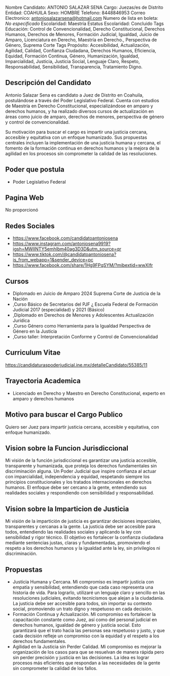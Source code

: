 Nombre Candidato: ANTONIO SALAZAR SENA
Cargo: Juezas/es de Distrito
Entidad: COAHUILA
Sexo: HOMBRE
Telefono: 8448846953
Correo Electronico: antoniosalazarsena@hotmail.com
Numero de lista en boleta: *No especificado*
Escolaridad: Maestría
Estatus Escolaridad: Concluido
Tags Educación: Control de Convencionalidad, Derecho Constitucional, Derechos Humanos, Derechos de Menores, Formación Judicial, Igualdad, Juicio de Amparo, Licenciatura en Derecho, Maestría en Derecho., Perspectiva de Género, Suprema Corte
Tags Propósito: Accesibilidad, Actualización, Agilidad, Calidad, Confianza Ciudadana, Derechos Humanos, Eficiencia, Equidad, Formación Continua, Género, Humanización, Igualdad, Imparcialidad, Justicia, Justicia Social, Lenguaje Claro, Respeto, Responsabilidad, Sensibilidad, Transparencia, Tratamiento Digno.


## Descripción del Candidato 

Antonio Salazar Sena es candidato a Juez de Distrito en Coahuila, postulándose a través del Poder Legislativo Federal. Cuenta con estudios de Maestría en Derecho Constitucional, especializándose en amparo y derechos humanos, y ha realizado diversos cursos de actualización en áreas como juicio de amparo, derechos de menores, perspectiva de género y control de convencionalidad.

Su motivación para buscar el cargo es impartir una justicia cercana, accesible y equitativa con un enfoque humanizado.  Sus propuestas centrales incluyen la implementación de una justicia humana y cercana, el fomento de la formación continua en derechos humanos y la mejora de la agilidad en los procesos sin comprometer la calidad de las resoluciones.


## Poder que postula

- Poder Legislativo Federal


## Pagina Web

No proporcionó


## Redes Sociales

- https://www.facebook.com/candidatoantoniosena
- https://www.instagram.com/antoniosena9919?igsh=MWllNTY5emhlbm40ag3D3D&utm_source=qr
- https://www.tiktok.com/@candidatoantoniosena?is_from_webapp=1&sender_device=pc
- https://www.facebook.com/share/1Hg9FPqSYM/?mibextid=wwXIfr


## Cursos

- Diplomado en Juicio de Amparo 2024   Suprema Corte de Justicia de la Nación
- ,Curso Básico de Secretarios del PJF ¿ Escuela Federal de Formación Judicial 2017 (especialidad) y 2021 (Básico)
- ,Diplomado en Derechos de Menores y Adolescentes   Actualización Jurídica
- ,Curso Género como Herramienta para la Igualdad   Perspectiva de Género en la Justicia
- ,Curso taller: Interpretación Conforme y Control de Convencionalidad


## Curriculum Vitae

https://candidaturaspoderjudicial.ine.mx/detalleCandidato/55385/11


## Trayectoria Academica

- Licenciado en Derecho y Maestro en Derecho Constitucional, experto en amparo y derechos humanos


## Motivo para buscar el Cargo Publico

Quiero ser Juez para impartir justicia cercana, accesible y equitativa, con enfoque humanizado.


## Vision sobre la Funcion Jurisdiccional

Mi visión de la función jurisdiccional es garantizar una justicia accesible, transparente y humanizada, que proteja los derechos fundamentales sin discriminación alguna. Un Poder Judicial que inspire confianza al actuar con imparcialidad, independencia y equidad, respetando siempre los principios constitucionales y los tratados internacionales en derechos humanos. El enfoque debe ser cercano a la gente, entendiendo sus realidades sociales y respondiendo con sensibilidad y responsabilidad.


## Vision sobre la Imparticion de Justicia

Mi visión de la impartición de justicia es garantizar decisiones imparciales, transparentes y cercanas a la gente. La justicia debe ser accesible para todos, entendiendo las realidades sociales y aplicando la ley con sensibilidad y rigor técnico. El objetivo es fortalecer la confianza ciudadana mediante sentencias justas, claras y fundamentadas, promoviendo el respeto a los derechos humanos y la igualdad ante la ley, sin privilegios ni discriminación.


## Propuestas

- Justicia Humana y Cercana. Mi compromiso es impartir justicia con empatía y sensibilidad, entendiendo que cada caso representa una historia de vida. Para lograrlo, utilizaré un lenguaje claro y sencillo en las resoluciones judiciales, evitando tecnicismos que alejan a la ciudadanía. La justicia debe ser accesible para todos, sin importar su contexto social, promoviendo un trato digno y respetuoso en cada decisión.
- Formación Continua y Actualización. Mi compromiso es fortalecer la capacitación constante como Juez, así como del personal judicial en derechos humanos, igualdad de género y justicia social. Esto garantizará que el trato hacia las personas sea respetuoso y justo, y que cada decisión refleje un compromiso con la equidad y el respeto a los derechos fundamentales.
- Agilidad en la Justicia sin Perder Calidad. Mi compromiso es mejorar la organización de los casos para que se resuelvan de manera rápida pero sin perder precisión y justicia en las decisiones. La idea es lograr procesos más eficientes que respondan a las necesidades de la gente sin comprometer la calidad de los fallos.

